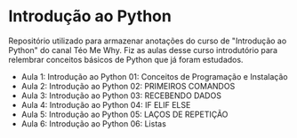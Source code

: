 # Introdução ao Python

Repositório utilizado para armazenar anotações do curso de "Introdução ao Python" do canal Téo Me Why.
Fiz as aulas desse curso introdutório para relembrar conceitos básicos de Python que já foram estudados.

- Aula 1: Introdução ao Python 01: Conceitos de Programação e Instalação  
- Aula 2: Introdução ao Python 02: PRIMEIROS COMANDOS
- Aula 3: Introdução ao Python 03: RECEBENDO DADOS
- Aula 4: Introdução ao Python 04: IF ELIF ELSE
- Aula 5: Introdução ao Python 05: LAÇOS DE REPETIÇÃO
- Aula 6: Introdução ao Python 06: Listas

